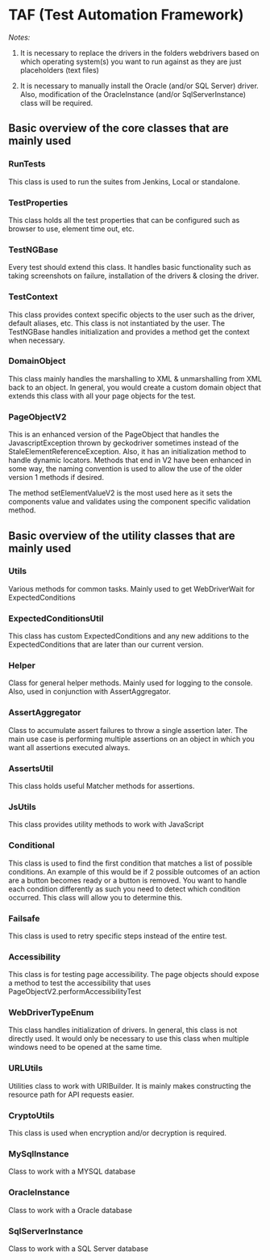 # TAF (Test Automation Framework)

*Notes:*

1)  It is necessary to replace the drivers in the folders webdrivers based on which operating system(s)
you want to run against as they are just placeholders (text files)

2)  It is necessary to manually install the Oracle (and/or SQL Server) driver.  Also, modification of the OracleInstance (and/or SqlServerInstance) class will be required.

## Basic overview of the core classes that are mainly used

### RunTests
This class is used to run the suites from Jenkins, Local or standalone.

### TestProperties
This class holds all the test properties that can be configured such as browser to use, element time out, etc.

### TestNGBase
Every test should extend this class.  It handles basic functionality such as taking screenshots on failure, installation of the drivers & closing the driver.

### TestContext
This class provides context specific objects to the user such as the driver, default aliases, etc.  This class is not instantiated by the user.  The TestNGBase handles initialization and provides a method get the context when necessary.

### DomainObject
This class mainly handles the marshalling to XML & unmarshalling from XML back to an object.  In general, you would create a custom domain object that extends this class with all your page objects for the test.

### PageObjectV2
This is an enhanced version of the PageObject that handles the JavascriptException thrown by geckodriver sometimes instead of the StaleElementReferenceException.  Also, it has an initialization method to handle dynamic locators.  Methods that end in V2 have been enhanced in some way, the naming convention is used to allow the use of the older version 1 methods if desired.

The method setElementValueV2 is the most used here as it sets the components value and validates using the component specific validation method.

## Basic overview of the utility classes that are mainly used

### Utils
Various methods for common tasks.  Mainly used to get WebDriverWait for ExpectedConditions

### ExpectedConditionsUtil
This class has custom ExpectedConditions and any new additions to the ExpectedConditions that are later than our current version.

### Helper
Class for general helper methods.  Mainly used for logging to the console.  Also, used in conjunction with AssertAggregator.

### AssertAggregator
Class to accumulate assert failures to throw a single assertion later.  The main use case is performing multiple assertions on an object in which you want all assertions executed always.

### AssertsUtil
This class holds useful Matcher methods for assertions.

### JsUtils
This class provides utility methods to work with JavaScript

### Conditional
This class is used to find the first condition that matches a list of possible conditions. An example of
 this would be if 2 possible outcomes of an action are a button becomes ready or a button is removed. You
 want to handle each condition differently as such you need to detect which condition occurred. This class
 will allow you to determine this.

### Failsafe
This class is used to retry specific steps instead of the entire test.

### Accessibility
This class is for testing page accessibility.  The page objects should expose a method to test the accessibility that uses PageObjectV2.performAccessibilityTest

### WebDriverTypeEnum
This class handles initialization of drivers.  In general, this class is not directly used.  It would only be necessary to use this class when multiple windows need to be opened at the same time.

### URLUtils
Utilities class to work with URIBuilder.  It is mainly makes constructing the resource path for API requests easier.

### CryptoUtils
This class is used when encryption and/or decryption is required.

### MySqlInstance
Class to work with a MYSQL database

### OracleInstance
Class to work with a Oracle database

### SqlServerInstance
Class to work with a SQL Server database
